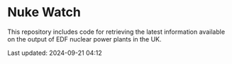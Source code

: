 # Nuke Watch

This repository includes code for retrieving the latest information available on the output of EDF nuclear power plants in the UK.

Last updated: 2024-09-21 04:12